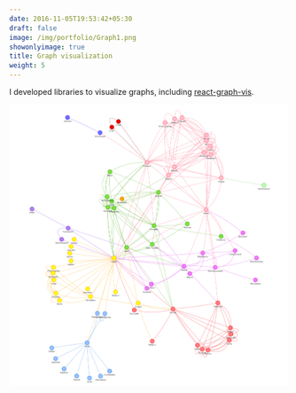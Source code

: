 ```yaml
---
date: 2016-11-05T19:53:42+05:30
draft: false
image: /img/portfolio/Graph1.png
showonlyimage: true
title: Graph visualization
weight: 5
---
```


I developed libraries to visualize graphs, including [react-graph-vis](http://crubier.github.io/react-graph-vis/).

<!--more-->

![](/img/portfolio/Graph1.png)
